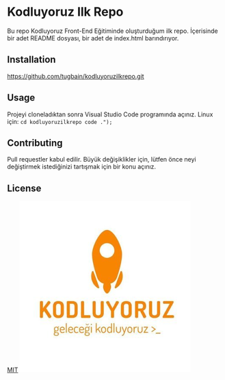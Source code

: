 # Kodluyoruz Ilk Repo
Bu repo Kodluyoruz Front-End Eğitiminde oluşturduğum ilk repo. İçerisinde bir adet README dosyası, bir adet de index.html barındırıyor.
## Installation
https://github.com/tugbain/kodluyoruzilkrepo.git
## Usage
Projeyi cloneladıktan sonra Visual Studio Code programında açınız.
Linux için:
`cd kodluyoruzilkrepo
code .");`
## Contributing
Pull requestler kabul edilir. Büyük değişiklikler için, lütfen önce neyi değiştirmek istediğinizi tartışmak için bir konu açınız.
## License
[MIT](https://github.com/tugbain/kodluyoruzilkrepo/blob/e84b670b35d7706c7eb5b46d0c75be41a9a58531/LICENSE)
![Kodluyoruz Logo](https://raw.githubusercontent.com/Kodluyoruz/taskforce/git/git/markdown-nedir-nasil-kullaniriz-/figures/kodluyoruz_logo.jpg)